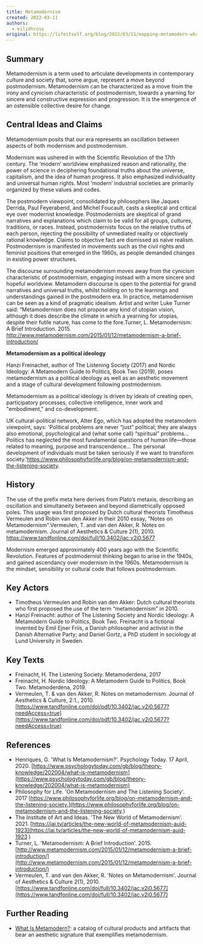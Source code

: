 ```yaml
---
title: Metamodernism
created: 2022-03-11
authors:
  - eilidhross
original: https://lifeitself.org/blog/2022/03/11/mapping-metamodern-what-is-metamodernism
---
```

## Summary

Metamodernism is a term used to articulate developments in contemporary culture and society that, some argue, represent a move beyond postmodernism. Metamodernism can be characterized as a move from the irony and cynicism characteristic of postmodernism, towards a yearning for sincere and constructive expression and progression. It is the emergence of an ostensible collective desire for change.

## Central Ideas and Claims

Metamodernism posits that our era represents an oscillation between aspects of both modernism and postmodernism.

Modernism was ushered in with the Scientific Revolution of the 17th century. The ‘modern’ worldview emphasized reason and rationality, the power of science in deciphering foundational truths about the universe, capitalism, and the idea of human progress. It also emphasized individuality and universal human rights. Most ‘modern’ industrial societies are primarily organized by these values and codes.

The postmodern viewpoint, consolidated by philosophers like Jaques Derrida, Paul Feyerabend, and Michel Foucault, casts a skeptical and critical eye over modernist knowledge. Postmodernists are skeptical of grand narratives and explanations which claim to be valid for all groups, cultures, traditions, or races. Instead, postmodernists focus on the relative truths of each person, rejecting the possibility of unmediated reality or objectively rational knowledge. Claims to objective fact are dismissed as naive realism. Postmodernism is manifested in movements such as the civil rights and feminist positions that emerged in the 1960s, as people demanded changes in existing power structures.

The discourse surrounding metamodernism moves away from the cynicism characteristic of postmodernism, engaging instead with a more sincere and hopeful worldview. Metamodern discourse is open to the potential for grand narratives and universal truths, whilst holding on to the learnings and understandings gained in the postmodern era. In practice, metamodernism can be seen as a kind of pragmatic idealism. Artist and writer Luke Turner said: “Metamodernism does not propose any kind of utopian vision, although it does describe the climate in which a yearning for utopias, despite their futile nature, has come to the fore.Turner, L. Metamodernism: A Brief Introduction. 2015. http://www.metamodernism.com/2015/01/12/metamodernism-a-brief-introduction/

**Metamodernism as a political ideology**

Hanzi Freinachet, author of The Listening Society (2017) and Nordic Ideology: A Metamodern Guide to Politics, Book Two (2019), poses metamodernism as a political ideology as well as an aesthetic movement and a stage of cultural development following postmodernism.

Metamodernism as a political ideology is driven by ideals of creating open, participatory processes, collective intelligence, inner work and "embodiment," and co-development.

UK cultural-political network, Alter Ego, which has adopted the metamodern viewpoint, says: 'Political problems are never “just” political; they are always also emotional, psychological and (what some call) “spiritual” problems… Politics has neglected the most fundamental questions of human life—those related to meaning, purpose and transcendence… The personal development of individuals must be taken seriously if we want to transform society.'https://www.philosophyforlife.org/blog/on-metamodernism-and-the-listening-society.

## History

The use of the prefix meta here derives from Plato’s metaxis, describing an oscillation and simultaneity between and beyond diametrically opposed poles. This usage was first proposed by Dutch cultural theorists Timotheus Vermeulen and Robin van den Akker in their 2010 essay, “Notes on Metamodernism”.Vermeulen, T. and van den Akker, R. Notes on metamodernism. Journal of Aesthetics & Culture 2(1), 2010. https://www.tandfonline.com/doi/full/10.3402/jac.v2i0.5677

Modernism emerged approximately 400 years ago with the Scientific Revolution. Features of postmodernist thinking began to arise in the 1940s, and gained ascendancy over modernism in the 1960s. Metamodernism is the mindset, sensibility or cultural code that follows postmodernism.

## Key Actors

- Timotheus Vermeulen and Robin van den Akker: Dutch cultural theorists who first proposed the use of the term “metamodernism” in 2010.
- Hanzi Freinacht: author of The Listening Society and Nordic Ideology: A Metamodern Guide to Politics, Book Two. Freinacht is a fictional invented by Emil Ejner Friis, a Danish philosopher and activist in the Danish Alternative Party; and Daniel Gortz, a PhD student in sociology at Lund University in Sweden.

## Key Texts

- Freinacht, H. The Listening Society. Metamoderdena, 2017
- Freinacht, H. Nordic Ideology: A Metamodern Guide to Politics, Book Two. Metamoderdena, 2019.
- Vermeulen, T. & van den Akker, R. Notes on metamodernism. Journal of Aesthetics & Culture, 2:1., 2010. [https://www.tandfonline.com/doi/pdf/10.3402/jac.v2i0.5677?needAccess=true](https://www.tandfonline.com/doi/pdf/10.3402/jac.v2i0.5677?needAccess=true)

## References

- Henriques, G. 'What Is Metamodernism?'. Psychology Today. 17 April, 2020. [https://www.psychologytoday.com/gb/blog/theory-knowledge/202004/what-is-metamodernism](https://www.psychologytoday.com/gb/blog/theory-knowledge/202004/what-is-metamodernism)
- Philosophy for Life. 'On Metamodernism and The Listening Society'. 2017 [https://www.philosophyforlife.org/blog/on-metamodernism-and-the-listening-society.](https://www.philosophyforlife.org/blog/on-metamodernism-and-the-listening-society.)
- The Institute of Art and Ideas. 'The New World of Metamodernism'. 2021. [https://iai.tv/articles/the-new-world-of-metamodernism-auid-1923](https://iai.tv/articles/the-new-world-of-metamodernism-auid-1923 )
- Turner, L. 'Metamodernism: A Brief Introduction'. 2015. [http://www.metamodernism.com/2015/01/12/metamodernism-a-brief-introduction/](http://www.metamodernism.com/2015/01/12/metamodernism-a-brief-introduction/)
- Vermeulen, T. and van den Akker, R. 'Notes on Metamodernism'. Journal of Aesthetics & Culture 2(1), 2010. [https://www.tandfonline.com/doi/full/10.3402/jac.v2i0.5677](https://www.tandfonline.com/doi/full/10.3402/jac.v2i0.5677)

## Further Reading

- [What Is Metamodern?](https://whatismetamodern.com/): a catalog of cultural products and artifacts that bear an aesthetic signature that exemplifies metamodernism.